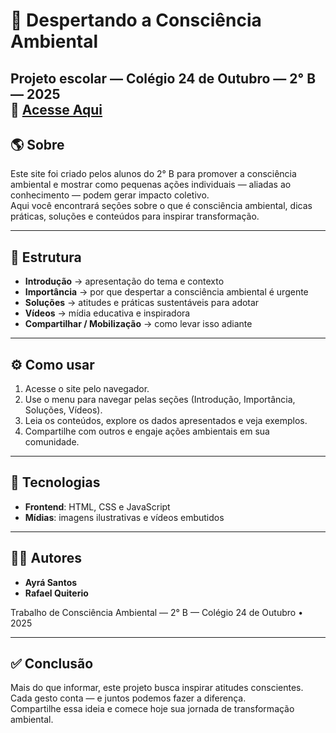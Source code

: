 # 🌿 Despertando a Consciência Ambiental

**Projeto escolar — Colégio 24 de Outubro — 2° B — 2025**  
🔗 **[Acesse Aqui](https://santosxbk.github.io/VerdeAtivo/)**  
---

## 🌎 Sobre  
Este site foi criado pelos alunos do 2° B para promover a consciência ambiental e mostrar como pequenas ações individuais — aliadas ao conhecimento — podem gerar impacto coletivo.  
Aqui você encontrará seções sobre o que é consciência ambiental, dicas práticas, soluções e conteúdos para inspirar transformação.

---

## 🧭 Estrutura  

- **Introdução** → apresentação do tema e contexto  
- **Importância** → por que despertar a consciência ambiental é urgente  
- **Soluções** → atitudes e práticas sustentáveis para adotar  
- **Vídeos** → mídia educativa e inspiradora  
- **Compartilhar / Mobilização** → como levar isso adiante  

---

## ⚙️ Como usar  
1. Acesse o site pelo navegador.  
2. Use o menu para navegar pelas seções (Introdução, Importância, Soluções, Vídeos).  
3. Leia os conteúdos, explore os dados apresentados e veja exemplos.  
4. Compartilhe com outros e engaje ações ambientais em sua comunidade.

---

## 🔧 Tecnologias  
- **Frontend**: HTML, CSS e JavaScript  
- **Mídias**: imagens ilustrativas e vídeos embutidos  

---

## 👩‍🎓 Autores  
- **Ayrá Santos**  
- **Rafael Quiterio**  

Trabalho de Consciência Ambiental — 2° B — Colégio 24 de Outubro • 2025  

---

## ✅ Conclusão  
Mais do que informar, este projeto busca inspirar atitudes conscientes.  
Cada gesto conta — e juntos podemos fazer a diferença.  
Compartilhe essa ideia e comece hoje sua jornada de transformação ambiental.
